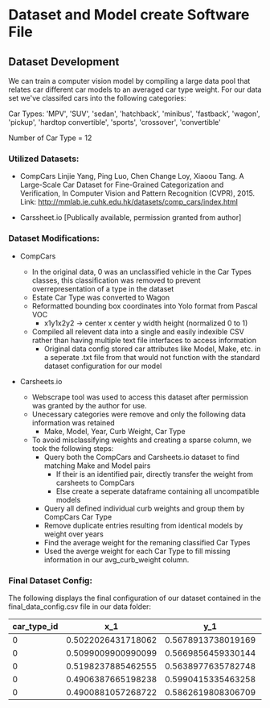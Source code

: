 # Dataset and Model create Software File


## Dataset Development
We can train a computer vision model by compiling a large data 
pool that relates car different car models to an averaged car type weight. 
For our data set we've classifed cars into the following categories:

Car Types: 'MPV', 'SUV', 'sedan', 'hatchback', 'minibus', 'fastback', 'wagon',
'pickup', 'hardtop convertible', 'sports', 'crossover', 'convertible'

Number of Car Type = 12

### Utilized Datasets:
* CompCars
Linjie Yang, Ping Luo, Chen Change Loy, Xiaoou Tang. A Large-Scale Car Dataset for Fine-Grained Categorization and Verification, In Computer Vision and Pattern Recognition (CVPR), 2015. Link: http://mmlab.ie.cuhk.edu.hk/datasets/comp_cars/index.html

* Carssheet.io [Publically available, permission granted from author]

### Dataset Modifications:
* CompCars
  * In the original data, 0 was an unclassified vehicle in the Car Types classes, this
  classification was removed to prevent overrepresentation of a type in the dataset
  * Estate Car Type was converted to Wagon
  * Reformatted bounding box coordinates into Yolo format from Pascal VOC
    * x1y1x2y2 -> center x center y width height (normalized 0 to 1)
  * Compiled all relevent data into a single and easily indexible CSV rather than
  having multiple text file interfaces to access information
    * Original data config stored car attributes like Model, Make, etc. in a seperate .txt file from
  that would not function with the standard dataset configuration for our model

* Carsheets.io
  * Webscrape tool was used to access this dataset after permission was granted by
  the author for use. 
  * Unecessary categories were remove and only the following data information was retained
    * Make, Model, Year, Curb Weight, Car Type
  * To avoid misclassifying weights and creating a sparse column, we took the following
  steps:
    * Query both the CompCars and Carsheets.io dataset to find matching Make and Model pairs
      * If their is an identified pair, directly transfer the weight from carsheets to CompCars
      * Else create a seperate dataframe containing all uncompatible models
    * Query all defined individual curb weights and group them by CompCars Car Type
    * Remove duplicate entries resulting from identical models by weight over years
    * Find the average weight for the remaning classified Car Types
    * Used the averge weight for each Car Type to fill missing information in our
    avg_curb_weight column.

### Final Dataset Config:
The following displays the final configuration of our dataset contained in the final_data_config.csv file
in our data folder:

|car_type_id|x_1               |y_1               |x_2               |y_2               |year|make_name       |model_name               |car_type_name      |make_id|model_id|avg_curb_weight|
|-----------|------------------|------------------|------------------|------------------|----|----------------|-------------------------|-------------------|-------|--------|---------------|
|0          |0.5022026431718062|0.5678913738019169|0.7951541850220264|0.8642172523961661|2009|Honda           |Odyssey                  |MPV                |100    |209     |4441.0         |
|0          |0.5099009900990099|0.5669856459330144|0.5291529152915292|0.6140350877192983|2009|Honda           |Odyssey                  |MPV                |100    |209     |4441.0         |
|0          |0.5198237885462555|0.5638977635782748|0.8303964757709251|0.8083067092651757|2009|Honda           |Odyssey                  |MPV                |100    |209     |4441.0         |
|0          |0.4906387665198238|0.5990415335463258|0.8623348017621145|0.7603833865814696|2009|Honda           |Odyssey                  |MPV                |100    |209     |4441.0         |
|0          |0.4900881057268722|0.5862619808306709|0.7687224669603524|0.5239616613418531|2009|Honda           |Odyssey                  |MPV                |100    |209     |4441.0         |

